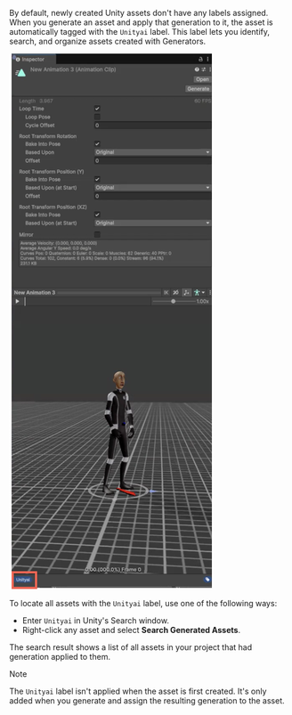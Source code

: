 By default, newly created Unity assets don't have any labels assigned. When you generate an asset and apply that generation to it, the asset is automatically tagged with the `Unityai` label. This label lets you identify, search, and organize assets created with Generators.

![Inspector window showing an asset with Unityai label applied](../images/unityai.png)

To locate all assets with the `Unityai` label, use one of the following ways:

* Enter `Unityai` in Unity's Search window.
* Right-click any asset and select **Search Generated Assets**.

The search result shows a list of all assets in your project that had generation applied to them.

> [!NOTE]
> The `Unityai` label isn't applied when the asset is first created. It's only added when you generate and assign the resulting generation to the asset.